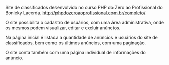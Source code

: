 Site de classificados desenvolvido no curso PHP do Zero ao Profissional do Bonieky Lacerda.
http://phpdozeroaoprofissional.com.br/completo/

O site possibilita o cadastro de usuários, com uma área administrativa, onde os mesmos
podem visualizar, editar e excluir anúncios.

Na página inicial é listada a quantidade de anúncios e usuários do site de classificados,
bem como os últimos anúncios, com uma paginação.

O site conta também com uma página individual de informações do anúncio.
